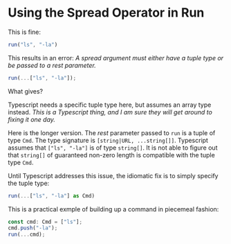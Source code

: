 # Using the Spread Operator in Run


This is fine:

```javascript
run("ls", "-la")
```

This results in an error: _A spread argument must either have a tuple type or be passed to a rest parameter._

```javascript 
run(...["ls", "-la"]);
```

What gives? 

Typescript needs a specific tuple type here, but assumes an array type instead. _This is a Typescript thing, and I am sure they will get around to fixing it one day._

Here is the longer version. The _rest_ parameter passed to `run` is a tuple of type `Cmd`. The type signature is `[string|URL, ...string[]]`. Typescript assumes that `["ls", "-la"]` is of type `string[]`. It is not able to figure out that `string[]` of guaranteed non-zero length is compatible with the tuple type `Cmd`. 

Until Typescript addresses this issue, the idiomatic fix is to simply specify the tuple type:

```javascript
run(...["ls", "-la"] as Cmd)
```

This is a practical exmple of building up a command in piecemeal fashion:

```javascript
const cmd: Cmd = ["ls"];
cmd.push("-la");
run(...cmd);
```